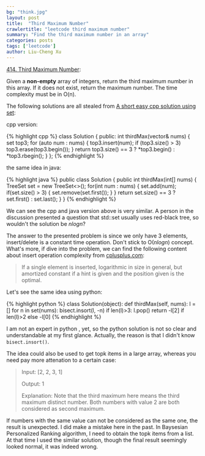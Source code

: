 ```yaml
---
bg: "think.jpg"
layout: post
title:  "Third Maximum Number"
crawlertitle: "leetcode third maximum number"
summary: "Find the third maximum number in an array"
categories: posts
tags: ['leetcode']
author: Liu-Cheng Xu
---
```

[414. Third Maximum Number](https://leetcode.com/problems/third-maximum-number/):

Given a **non-empty** array of integers, return the third maximum number in this array. If it does not exist, return the maximum number. The time complexity must be in O(n).

The following solutions are all stealed from [A short easy cpp solution using set](https://discuss.leetcode.com/topic/63903/short-easy-c-using-set):

cpp version:

{% highlight cpp %}
class Solution {
    public:
    int thirdMax(vector<int>& nums) {
        set<int> top3;
        for (auto num : nums) {
            top3.insert(num);
            if (top3.size() > 3)
                top3.erase(top3.begin());
        }
     return top3.size() == 3 ? *top3.begin() : *top3.rbegin();
    }
};
{% endhighlight %}

the same idea in java:

{% highlight java %}
public class Solution {
    public int thirdMax(int[] nums) {
        TreeSet<Integer> set = new TreeSet<>();
        for(int num : nums) {
            set.add(num);
            if(set.size() > 3) {
                set.remove(set.first());
            }
        }
        return set.size() == 3 ? set.first() : set.last();
    }
}
{% endhighlight %}

We can see the cpp and java version above is very similar. A person in the discussion presented a question that std::set usually uses red-black tree, so wouldn't the solution be *nlogn*? 

The answer to the presented problem is since we only have 3 elements, insert/delete is a constant time operation. Don't stick to O(*nlogn*) concept. What's more, if dive into the problem, we can find the following content about insert operation complexity from [cplusplus.com](http://www.cplusplus.com/reference/set/set/insert/):

>If a single element is inserted, logarithmic in size in general, but amortized constant if a hint is given and the position given is the optimal.

Let's see the same idea using python:

{% highlight python %}
class Solution(object):
    def thirdMax(self, nums):
        l = []
        for n in set(nums):
            bisect.insort(l, -n)
            if len(l)>3:
                l.pop()
        return -l[2] if len(l)>2 else -l[0]
{% endhighlight %}

I am not an expert in python , yet, so the python solution is not so clear and understandable at my first glance. Actually, the reason is that I didn't know `bisect.insort()`.

The idea could also be used to get topk items in a large array, whereas you need pay more attenation to a certain case: 

>Input: [2, 2, 3, 1]
>
>Output: 1
>
>Explanation: Note that the third maximum here means the third maximum distinct number.
>Both numbers with value 2 are both considered as second maximum.

If numbers with the same value can not be considered as the same one, the result is unexpected. I did make a mistake here in the past. In Baysesian Personalized Ranking algorithm, I need to obtain the topk items from a list. At that time I used the similar solution, though the final result seemingly looked normal, it was indeed wrong.
